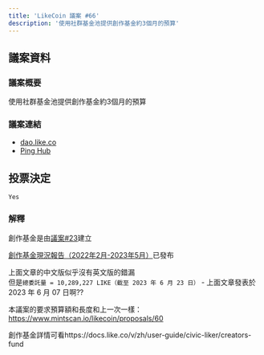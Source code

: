 ```yaml
---
title: 'LikeCoin 議案 #66'
description: '使用社群基金池提供創作基金約3個月的預算'
---
```


## 議案資料

### 議案概要
使用社群基金池提供創作基金約3個月的預算

### 議案連結
- [dao.like.co](https://dao.like.co/proposals/66)
- [Ping Hub](https://ping.pub/likecoin/gov/66)


## 投票決定
`Yes`

### 解釋
創作基金是由[議案#23](https://www.mintscan.io/likecoin/proposals/23)建立

[創作基金現況報告（2022年2月-2023年5月）](https://blog.like.co/zh/%E5%89%B5%E4%BD%9C%E5%9F%BA%E9%87%91%E7%8F%BE%E6%B3%81%E5%A0%B1%E5%91%8A%EF%BC%882022%E5%B9%B42%E6%9C%88-2023%E5%B9%B45%E6%9C%88%EF%BC%89/)已發布

上面文章的中文版似乎沒有英文版的錯漏  
但是`總委託量 = 10,289,227 LIKE（截至 2023 年 6 月 23 日）` - 上面文章發表於 2023 年 6 月 07 日啊??

本議案的要求預算額和長度和上一次一樣：https://www.mintscan.io/likecoin/proposals/60

創作基金詳情可看https://docs.like.co/v/zh/user-guide/civic-liker/creators-fund
